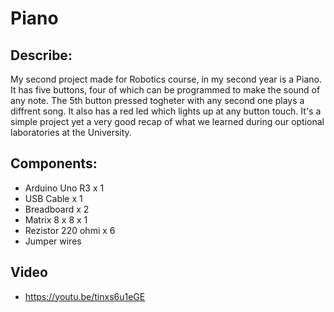 # Piano
## Describe:
My second project made for Robotics course, in my second year is a Piano. It has five buttons, four of which can be programmed to make the sound of any note. The 5th button pressed togheter with any second one plays a diffrent song. It also has a red led which lights up at any button touch. It's a simple project yet a very good recap of what we learned during our optional laboratories at the University.
## Components:
- Arduino Uno R3 x 1
- USB Cable x 1
- Breadboard x 2
- Matrix 8 x 8 x 1
- Rezistor 220 ohmi x 6
- Jumper wires
## Video
- https://youtu.be/tinxs6u1eGE
